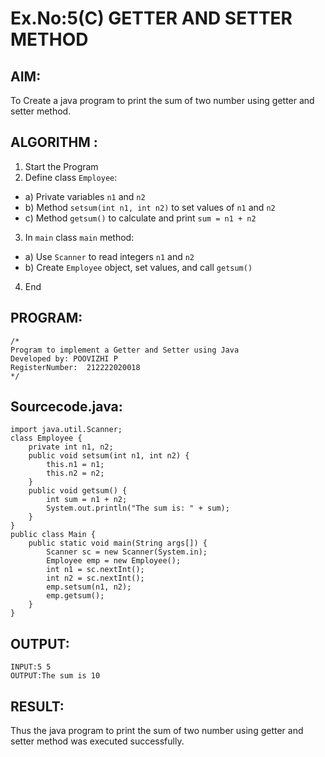 # Ex.No:5(C)    GETTER AND SETTER METHOD

## AIM:
To Create a java program to print the sum of two number using getter and setter method.

## ALGORITHM :
1.  Start the Program
2.	Define class `Employee`:
-	a) Private variables `n1` and `n2`
-	b) Method `setsum(int n1, int n2)` to set values of `n1` and `n2`
-	c) Method `getsum()` to calculate and print `sum = n1 + n2`
3.	In `main` class `main` method:
-	a) Use `Scanner` to read integers `n1` and `n2`
-	b) Create ` Employee ` object, set values, and call `getsum()`
4.	End


## PROGRAM:
 ```
/*
Program to implement a Getter and Setter using Java
Developed by: POOVIZHI P
RegisterNumber:  212222020018
*/
```

## Sourcecode.java:
~~~
import java.util.Scanner;
class Employee {
    private int n1, n2;
    public void setsum(int n1, int n2) {
        this.n1 = n1;  
        this.n2 = n2;  
    }
    public void getsum() {
        int sum = n1 + n2;  
        System.out.println("The sum is: " + sum);  
    }
}
public class Main {
    public static void main(String args[]) {
        Scanner sc = new Scanner(System.in);
        Employee emp = new Employee();
        int n1 = sc.nextInt();
        int n2 = sc.nextInt();
        emp.setsum(n1, n2);
        emp.getsum();
    }
}
~~~

## OUTPUT:
```
INPUT:5 5
OUTPUT:The sum is 10
```
## RESULT:
Thus the java program to print the sum of two number using getter and setter method was executed successfully.







